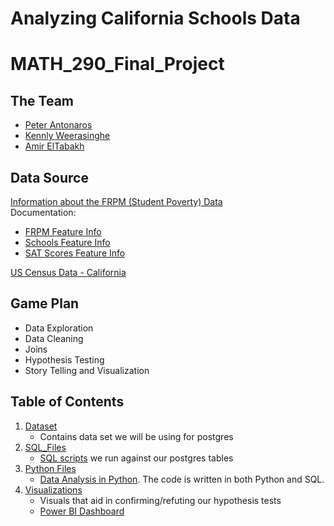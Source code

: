# Analyzing California Schools Data
# MATH_290_Final_Project

## The Team
- [Peter Antonaros](https://github.com/peterantonarosjr)
- [Kennly Weerasinghe](https://github.com/wskennly)
- [Amir ElTabakh](https://github.com/sfnxboy)

## Data Source

[Information about the FRPM (Student Poverty) Data](https://www.cde.ca.gov/ds/ad/filesspfrpm.asp)\
Documentation:
- [FRPM Feature Info](https://www.cde.ca.gov/ds/ad/fssp1314.asp)
- [Schools Feature Info](https://www.cde.ca.gov/ds/si/ds/fspubschls.asp)
- [SAT Scores Feature Info](http://wgetsnaps.github.io/cde.ca.gov--ds-sp-ai/ds/sp/ai/reclayoutsat.asp.html)

[US Census Data - California](https://data.census.gov/cedsci/table?q=california%20income&g=0400000US06%248600000&tid=ACSST5Y2020.S1901)


## Game Plan
- Data Exploration
- Data Cleaning
- Joins
- Hypothesis Testing
- Story Telling and Visualization

## Table of Contents
1. [Dataset](https://github.com/peterantonarosjr/MATH_290_FinalProject/tree/main/Dataset)
    * Contains data set we will be using for postgres
2. [SQL_Files](https://github.com/peterantonarosjr/MATH_290_FinalProject/tree/main/SQL_Files)
    * [SQL scripts](https://github.com/peterantonarosjr/MATH_290_FinalProject/blob/main/SQL_Files/SQL_Statements.sql) we run against our postgres tables
3. [Python Files](https://github.com/peterantonarosjr/MATH_290_FinalProject/tree/main/Python_Files)
    * [Data Analysis in Python](https://github.com/peterantonarosjr/MATH_290_FinalProject/blob/main/Python_Files/Data%20Analysis%20of%20California%20Schools%20Data.ipynb). The code is written in both Python and SQL.
5. [Visualizations](https://github.com/peterantonarosjr/MATH_290_FinalProject/tree/main/Visualizations)
    * Visuals that aid in confirming/refuting our hypothesis tests
    * [Power BI Dashboard](https://app.powerbi.com/links/sbb0Gw0Gf5?ctid=472b8dad-8577-4a7a-85f5-d91664ae7ee0&pbi_source=linkShare)
